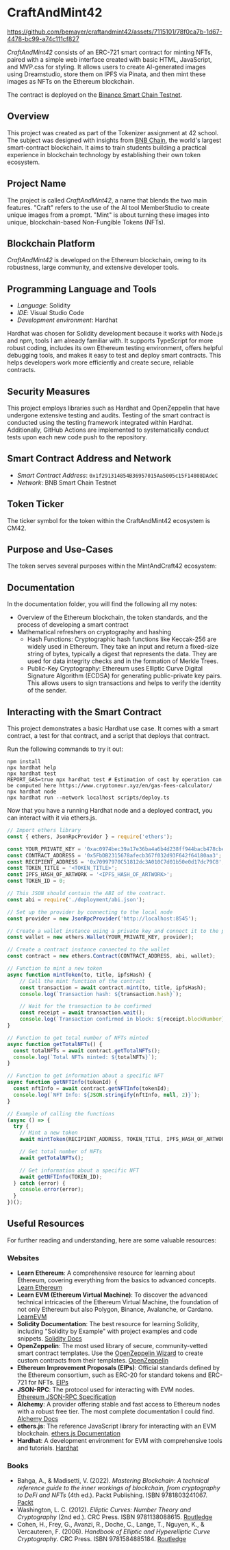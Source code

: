 # CraftAndMint42

https://github.com/bemayer/craftandmint42/assets/7115101/78f0ca7b-1d67-4478-bc99-a74c111cf827

*CraftAndMint42* consists of an ERC-721 smart contract for minting NFTs, paired with a simple web interface created with basic HTML, JavaScript, and MVP.css for styling. It allows users to create AI-generated images using Dreamstudio, store them on IPFS via Pinata, and then mint these images as NFTs on the Ethereum blockchain.

The contract is deployed on the [Binance Smart Chain Testnet](https://testnet.bscscan.com/address/0x1f291314854B36957015Aa5005c15F14808DAdeC).

## Overview
This project was created as part of the Tokenizer assignment at 42 school. The subject was designed with insights from [BNB Chain](https://www.bnbchain.org/), the world's largest smart-contract blockchain. It aims to train students building a practical experience in blockchain technology by establishing their own token ecosystem.

## Project Name
The project is called *CraftAndMint42*, a name that blends the two main features. "Craft" refers to the use of the AI tool MemberStudio to create unique images from a prompt. "Mint" is about turning these images into unique, blockchain-based Non-Fungible Tokens (NFTs).

## Blockchain Platform
*CraftAndMint42* is developed on the Ethereum blockchain, owing to its robustness, large community, and extensive developer tools.

## Programming Language and Tools
- *Language*: Solidity
- *IDE*: Visual Studio Code
- *Development environment*: Hardhat

Hardhat was chosen for Solidity development because it works with Node.js and npm, tools I am already familiar with. It supports TypeScript for more robust coding, includes its own Ethereum testing environment, offers helpful debugging tools, and makes it easy to test and deploy smart contracts. This helps developers work more efficiently and create secure, reliable contracts.

## Security Measures
This project employs libraries such as Hardhat and OpenZeppelin that have undergone extensive testing and audits.
Testing of the smart contract is conducted using the testing framework integrated within Hardhat.
Additionally, GitHub Actions are implemented to systematically conduct tests upon each new code push to the repository.

## Smart Contract Address and Network
- *Smart Contract Address*: `0x1f291314854B36957015Aa5005c15F14808DAdeC`
- *Network*: BNB Smart Chain Testnet

## Token Ticker
The ticker symbol for the token within the CraftAndMint42 ecosystem is CM42.

## Purpose and Use-Cases
The token serves several purposes within the MintAndCraft42 ecosystem:

## Documentation
In the documentation folder, you will find the following all my notes:
- Overview of the Ethereum blockchain, the token standards, and the process of developing a smart contract
- Mathematical refreshers on cryptography and hashing
  - Hash Functions: Cryptographic hash functions like Keccak-256 are widely used in Ethereum. They take an input and return a fixed-size string of bytes, typically a digest that represents the data. They are used for data integrity checks and in the formation of Merkle Trees.
  - Public-Key Cryptography: Ethereum uses Elliptic Curve Digital Signature Algorithm (ECDSA) for generating public-private key pairs. This allows users to sign transactions and helps to verify the identity of the sender.


## Interacting with the Smart Contract

This project demonstrates a basic Hardhat use case. It comes with a smart contract, a test for that contract, and a script that deploys that contract.

Run the following commands to try it out:

```shell
npm install
npx hardhat help
npx hardhat test
REPORT_GAS=true npx hardhat test # Estimation of cost by operation can be computed here https://www.cryptoneur.xyz/en/gas-fees-calculator/
npx hardhat node
npx hardhat run --network localhost scripts/deploy.ts
```

Now that you have a running Hardhat node and a deployed contract, you can interact with it via ethers.js.

```javascript
// Import ethers library
const { ethers, JsonRpcProvider } = require('ethers');

const YOUR_PRIVATE_KEY = '0xac0974bec39a17e36ba4a6b4d238ff944bacb478cbed5efcae784d7bf4f2ff80';
const CONTRACT_ADDRESS = '0x5FbDB2315678afecb367f032d93F642f64180aa3';
const RECIPIENT_ADDRESS = '0x70997970C51812dc3A010C7d01b50e0d17dc79C8';
const TOKEN_TITLE = '<TOKEN_TITLE>';
const IPFS_HASH_OF_ARTWORK = '<IPFS_HASH_OF_ARTWORK>';
const TOKEN_ID = 0;

// This JSON should contain the ABI of the contract.
const abi = require('./deployment/abi.json');

// Set up the provider by connecting to the local node
const provider = new JsonRpcProvider('http://localhost:8545');

// Create a wallet instance using a private key and connect it to the provider
const wallet = new ethers.Wallet(YOUR_PRIVATE_KEY, provider);

// Create a contract instance connected to the wallet
const contract = new ethers.Contract(CONTRACT_ADDRESS, abi, wallet);

// Function to mint a new token
async function mintToken(to, title, ipfsHash) {
	// Call the mint function of the contract
	const transaction = await contract.mint(to, title, ipfsHash);
	console.log(`Transaction hash: ${transaction.hash}`);

	// Wait for the transaction to be confirmed
	const receipt = await transaction.wait();
	console.log(`Transaction confirmed in block: ${receipt.blockNumber}`);
}

// Function to get total number of NFTs minted
async function getTotalNFTs() {
  const totalNFTs = await contract.getTotalNFTs();
  console.log(`Total NFTs minted: ${totalNFTs}`);
}

// Function to get information about a specific NFT
async function getNFTInfo(tokenId) {
  const nftInfo = await contract.getNFTInfo(tokenId);
  console.log(`NFT Info: ${JSON.stringify(nftInfo, null, 2)}`);
}

// Example of calling the functions
(async () => {
  try {
    // Mint a new token
    await mintToken(RECIPIENT_ADDRESS, TOKEN_TITLE, IPFS_HASH_OF_ARTWORK);

    // Get total number of NFTs
    await getTotalNFTs();

    // Get information about a specific NFT
    await getNFTInfo(TOKEN_ID);
  } catch (error) {
    console.error(error);
  }
})();
```

## Useful Resources
For further reading and understanding, here are some valuable resources:

### Websites
- **Learn Ethereum**: A comprehensive resource for learning about Ethereum, covering everything from the basics to advanced concepts. [Learn Ethereum](https://ethereum.org/en/learn/)
- **Learn EVM (Ethereum Virtual Machine)**: To discover the advanced technical intricacies of the Ethereum Virtual Machine, the foundation of not only Ethereum but also Polygon, Binance, Avalanche, or Cardano. [LearnEVM](https://learnevm.com/)
- **Solidity Documentation**: The best resource for learning Solidity, including "Solidity by Example" with project examples and code snippets. [Solidity Docs](https://docs.soliditylang.org/en/)
- **OpenZeppelin**: The most used library of secure, community-vetted smart contract templates. Use the [OpenZeppelin Wizard](https://wizard.openzeppelin.com/) to create custom contracts from their templates. [OpenZeppelin](https://docs.openzeppelin.com/)
- **Ethereum Improvement Proposals (EIPs)**: Official standards defined by the Ethereum consortium, such as ERC-20 for standard tokens and ERC-721 for NFTs. [EIPs](https://eips.ethereum.org/all)
- **JSON-RPC**: The protocol used for interacting with EVM nodes. [Ethereum JSON-RPC Specification](https://ethereum.github.io/execution-apis/api-documentation/)
- **Alchemy**: A provider offering stable and fast access to Ethereum nodes with a robust free tier. The most complete documentation I could find. [Alchemy Docs](https://docs.alchemy.com/)
- **ethers.js**: The reference JavaScript library for interacting with an EVM blockchain. [ethers.js Documentation](https://docs.ethers.org/)
- **Hardhat**: A development environment for EVM with comprehensive tools and tutorials. [Hardhat](https://hardhat.org/docs)

### Books
- Bahga, A., & Madisetti, V. (2022). *Mastering Blockchain: A technical reference guide to the inner workings of blockchain, from cryptography to DeFi and NFTs* (4th ed.). Packt Publishing. ISBN 9781803241067. [Packt](https://www.packtpub.com/en-us/product/mastering-blockchain-9781803241067)
- Washington, L. C. (2012). *Elliptic Curves: Number Theory and Cryptography* (2nd ed.). CRC Press. ISBN 9781138088615. [Routledge](https://www.routledge.com/Elliptic-Curves-Number-Theory-and-Cryptography/Washington/p/book/9781138088615)
- Cohen, H., Frey, G., Avanzi, R., Doche, C., Lange, T., Nguyen, K., & Vercauteren, F. (2006). *Handbook of Elliptic and Hyperelliptic Curve Cryptography*. CRC Press. ISBN 9781584885184. [Routledge](https://www.routledge.com/Handbook-of-Elliptic-and-Hyperelliptic-Curve-Cryptography/Cohen-Frey-Avanzi-Doche-Lange-Nguyen-Vercauteren/p/book/9781584885184)
